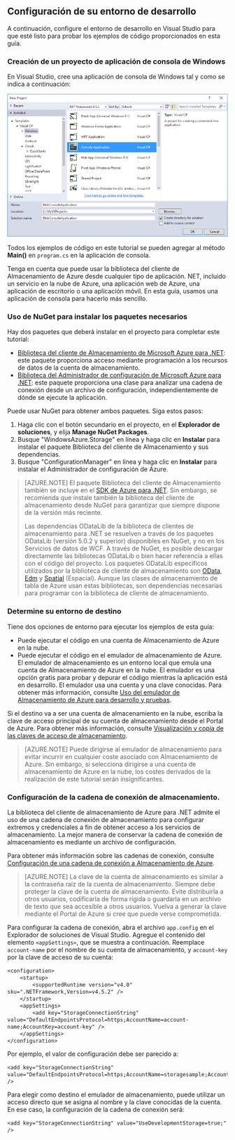 ## Configuración de su entorno de desarrollo

A continuación, configure el entorno de desarrollo en Visual Studio para que esté listo para probar los ejemplos de código proporcionados en esta guía.

### Creación de un proyecto de aplicación de consola de Windows

En Visual Studio, cree una aplicación de consola de Windows tal y como se indica a continuación:

![Creación de una aplicación de consola de Windows](./media/storage-development-environment-include/storage-development-environment-include-1.png)

Todos los ejemplos de código en este tutorial se pueden agregar al método **Main()** en `program.cs` en la aplicación de consola.

Tenga en cuenta que puede usar la biblioteca del cliente de Almacenamiento de Azure desde cualquier tipo de aplicación. NET, incluido un servicio en la nube de Azure, una aplicación web de Azure, una aplicación de escritorio o una aplicación móvil. En esta guía, usamos una aplicación de consola para hacerlo más sencillo.

### Uso de NuGet para instalar los paquetes necesarios

Hay dos paquetes que deberá instalar en el proyecto para completar este tutorial:

- [Biblioteca del cliente de Almacenamiento de Microsoft Azure para .NET](https://www.nuget.org/packages/WindowsAzure.Storage/): este paquete proporciona acceso mediante programación a los recursos de datos de la cuenta de almacenamiento.
- [Biblioteca del Administrador de configuración de Microsoft Azure para .NET](https://www.nuget.org/packages/Microsoft.WindowsAzure.ConfigurationManager/): este paquete proporciona una clase para analizar una cadena de conexión desde un archivo de configuración, independientemente de dónde se ejecute la aplicación.

Puede usar NuGet para obtener ambos paquetes. Siga estos pasos:

1. Haga clic con el botón secundario en el proyecto, en el **Explorador de soluciones**, y elija **Manage NuGet Packages**.
2. Busque "WindowsAzure.Storage" en línea y haga clic en **Instalar** para instalar el paquete Biblioteca del cliente de Almacenamiento y sus dependencias.
3. Busque "ConfigurationManager" en línea y haga clic en **Instalar** para instalar el Administrador de configuración de Azure.

>[AZURE.NOTE] El paquete Biblioteca del cliente de Almacenamiento también se incluye en el [SDK de Azure para .NET](https://azure.microsoft.com/downloads/). Sin embargo, se recomienda que instale también la biblioteca del cliente de almacenamiento desde NuGet para garantizar que siempre dispone de la versión más reciente.
>
>Las dependencias ODataLib de la biblioteca de clientes de almacenamiento para .NET se resuelven a través de los paquetes ODataLib (versión 5.0.2 y superior) disponibles en NuGet, y no en los Servicios de datos de WCF. A través de NuGet, es posible descargar directamente las bibliotecas ODataLib o bien hacer referencia a ellas con el código del proyecto. Los paquetes ODataLib específicos utilizados por la biblioteca de cliente de almacenamiento son [OData](http://nuget.org/packages/Microsoft.Data.OData/5.0.2), [Edm](http://nuget.org/packages/Microsoft.Data.Edm/5.0.2) y [Spatial](http://nuget.org/packages/System.Spatial/5.0.2) (Espacial). Aunque las clases de almacenamiento de tabla de Azure usan estas bibliotecas, son dependencias necesarias para programar con la biblioteca de cliente de almacenamiento.


### Determine su entorno de destino

Tiene dos opciones de entorno para ejecutar los ejemplos de esta guía:

- Puede ejecutar el código en una cuenta de Almacenamiento de Azure en la nube. 
- Puede ejecutar el código en el emulador de almacenamiento de Azure. El emulador de almacenamiento es un entorno local que emula una cuenta de Almacenamiento de Azure en la nube. El emulador es una opción gratis para probar y depurar el código mientras la aplicación está en desarrollo. El emulador usa una cuenta y una clave conocidas. Para obtener más información, consulte [Uso del emulador de Almacenamiento de Azure para desarrollo y pruebas](../articles/storage/storage-use-emulator.md).

Si el destino va a ser una cuenta de almacenamiento en la nube, escriba la clave de acceso principal de su cuenta de almacenamiento desde el Portal de Azure. Para obtener más información, consulte [Visualización y copia de las claves de acceso de almacenamiento](../articles/storage/storage-create-storage-account.md#view-and-copy-storage-access-keys).

> [AZURE.NOTE] Puede dirigirse al emulador de almacenamiento para evitar incurrir en cualquier coste asociado con Almacenamiento de Azure. Sin embargo, si selecciona dirigirse a una cuenta de almacenamiento de Azure en la nube, los costes derivados de la realización de este tutorial serán insignificantes.

### Configuración de la cadena de conexión de almacenamiento.

La biblioteca del cliente de almacenamiento de Azure para .NET admite el uso de una cadena de conexión de almacenamiento para configurar extremos y credenciales a fin de obtener acceso a los servicios de almacenamiento. La mejor manera de conservar la cadena de conexión de almacenamiento es mediante un archivo de configuración.

Para obtener más información sobre las cadenas de conexión, consulte [Configuración de una cadena de conexión a Almacenamiento de Azure](../articles/storage/storage-configure-connection-string.md).

> [AZURE.NOTE] La clave de la cuenta de almacenamiento es similar a la contraseña raíz de la cuenta de almacenamiento. Siempre debe proteger la clave de la cuenta de almacenamiento. Evite distribuirla a otros usuarios, codificarla de forma rígida o guardarla en un archivo de texto que sea accesible a otros usuarios. Vuelva a generar la clave mediante el Portal de Azure si cree que puede verse comprometida.

Para configurar la cadena de conexión, abra el archivo `app.config` en el Explorador de soluciones de Visual Studio. Agregue el contenido del elemento `<appSettings>`, que se muestra a continuación. Reemplace `account-name` por el nombre de su cuenta de almacenamiento, y `account-key` por la clave de acceso de su cuenta:

	<configuration>
	    <startup> 
	        <supportedRuntime version="v4.0" sku=".NETFramework,Version=v4.5.2" />
	    </startup>
  		<appSettings>
    		<add key="StorageConnectionString" value="DefaultEndpointsProtocol=https;AccountName=account-name;AccountKey=account-key" />
  		</appSettings>
	</configuration>

Por ejemplo, el valor de configuración debe ser parecido a:

	<add key="StorageConnectionString" value="DefaultEndpointsProtocol=https;AccountName=storagesample;AccountKey=nYV0gln6fT7mvY+rxu2iWAEyzPKITGkhM88J8HUoyofvK7C6fHcZc2kRZp6cKgYRUM74lHI84L50Iau1+9hPjB==" />

Para elegir como destino el emulador de almacenamiento, puede utilizar un acceso directo que se asigna al nombre y la clave conocidas de la cuenta. En ese caso, la configuración de la cadena de conexión será:

	<add key="StorageConnectionString" value="UseDevelopmentStorage=true;" />

<!---HONumber=AcomDC_0601_2016-->